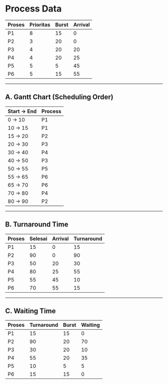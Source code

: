# Process Data

| Proses | Prioritas | Burst | Arrival |
|--------|-----------|-------|--------|
| P1     |     8     |  15   |   0    |
| P2     |     3     |  20   |   0    |
| P3     |     4     |  20   |  20    |
| P4     |     4     |  20   |  25    |
| P5     |     5     |   5   |  45    |
| P6     |     5     |  15   |  55    |

---

## A. Gantt Chart (Scheduling Order)

| Start → End    | Process |
|---------------|---------|
|  0   →   10   |   P1    |
| 10   →   15   |   P1    |
| 15   →   20   |   P2    |
| 20   →   30   |   P3    |
| 30   →   40   |   P4    |
| 40   →   50   |   P3    |
| 50   →   55   |   P5    |
| 55   →   65   |   P6    |
| 65   →   70   |   P6    |
| 70   →   80   |   P4    |
| 80   →   90   |   P2    |

---

## B. Turnaround Time

| Proses | Selesai | Arrival | Turnaround |
|--------|---------|---------|-----------|
| P1    |   15    |    0    |     15    |
| P2    |   90    |    0    |     90    |
| P3    |   50    |   20    |     30    |
| P4    |   80    |   25    |     55    |
| P5    |   55    |   45    |     10    |
| P6    |   70    |   55    |     15    |

---

## C. Waiting Time

| Proses | Turnaround | Burst | Waiting |
|--------|-----------|-------|--------|
| P1    |     15    |  15   |   0    |
| P2    |     90    |  20   |  70    |
| P3    |     30    |  20   |  10    |
| P4    |     55    |  20   |  35    |
| P5    |     10    |   5   |   5    |
| P6    |     15    |  15   |   0    |
